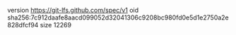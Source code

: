 version https://git-lfs.github.com/spec/v1
oid sha256:7c912daafe8aacd099052d32041306c9208bc980fd0e5d1e2750a2e828dfcf94
size 12269
